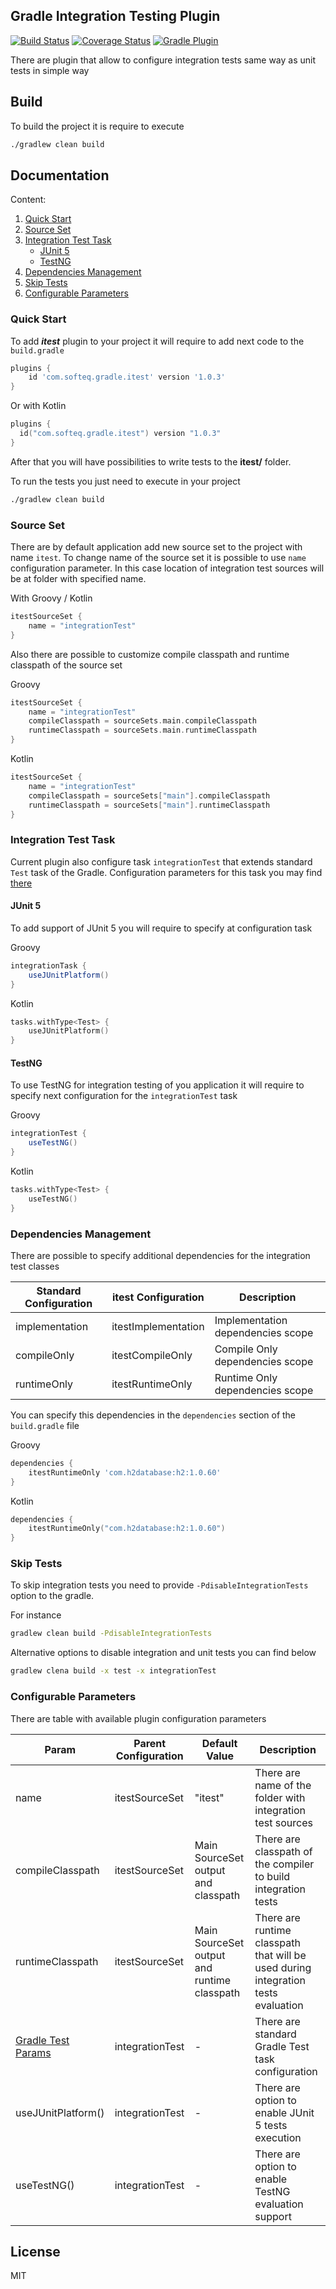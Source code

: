 ## Gradle Integration Testing Plugin
[![Build Status](https://travis-ci.org/Softeq/itest-gradle-plugin.svg?branch=master)](https://travis-ci.org/Softeq/itest-gradle-plugin)
[![Coverage Status](https://coveralls.io/repos/github/Softeq/itest-gradle-plugin/badge.svg?branch=master)](https://coveralls.io/github/Softeq/itest-gradle-plugin?branch=master)
[![Gradle Plugin](https://img.shields.io/maven-metadata/v.svg?label=gradle&metadataUrl=https://plugins.gradle.org/m2/com/softeq/gradle/itest/com.softeq.gradle.itest.gradle.plugin/maven-metadata.xml)](https://plugins.gradle.org/plugin/com.softeq.gradle.itest)

There are plugin that allow to configure integration tests same way as unit tests in simple way

## Build

To build the project it is require to execute 
```bash
./gradlew clean build 
```

## Documentation

Content:
1. [Quick Start](#quick-start)
2. [Source Set](#source-set)
3. [Integration Test Task](#integration-test-task)
    - [JUnit 5](#junit-5)
    - [TestNG](#testng)
4. [Dependencies Management](#dependencies-management)
5. [Skip Tests](#skip-tests)
6. [Configurable Parameters](#configurable-parameters)

### Quick Start

To add ***itest*** plugin to your project it will require to add next code to the `build.gradle`
```groovy
plugins {
    id 'com.softeq.gradle.itest' version '1.0.3'
}
```

Or with Kotlin
```kotlin
plugins {
  id("com.softeq.gradle.itest") version "1.0.3" 
}
```

After that you will have possibilities to write tests to the **itest/** folder.

To run the tests you just need to execute in your project 
```bash
./gradlew clean build
```

### Source Set

There are by default application add new source set to the project with name `itest`.
To change name of the source set it is possible to use `name` configuration parameter. In this case location of 
integration test sources will be at folder with specified name.

With Groovy / Kotlin
```groovy
itestSourceSet {
    name = "integrationTest"
}
``` 

Also there are possible to customize compile classpath and runtime classpath of the source set

Groovy
```groovy
itestSourceSet {
    name = "integrationTest"
    compileClasspath = sourceSets.main.compileClasspath
    runtimeClasspath = sourceSets.main.runtimeClasspath
}
```

Kotlin 
```kotlin
itestSourceSet {
    name = "integrationTest"
    compileClasspath = sourceSets["main"].compileClasspath
    runtimeClasspath = sourceSets["main"].runtimeClasspath
}
```

### Integration Test Task

Current plugin also configure task `integrationTest` that extends standard `Test` task of the Gradle.
Configuration parameters for this task you may find 
[there](https://docs.gradle.org/current/dsl/org.gradle.api.tasks.testing.Test.html)

#### JUnit 5
To add support of JUnit 5 you will require to specify at configuration task 

Groovy
```groovy
integrationTask {
    useJUnitPlatform()
}
```

Kotlin 
```kotlin
tasks.withType<Test> {
    useJUnitPlatform()
}
```

#### TestNG
To use TestNG for integration testing of you application it will require to specify next configuration for the
`integrationTest` task

Groovy
```groovy
integrationTest {
    useTestNG()
}
```

Kotlin 
```kotlin
tasks.withType<Test> {
    useTestNG()
}
```

### Dependencies Management

There are possible to specify additional dependencies for the integration test classes

| Standard Configuration| itest Configuration  | Description                       |
|-----------------------|----------------------|-----------------------------------|
| implementation        | itestImplementation  | Implementation dependencies scope |
| compileOnly           | itestCompileOnly     | Compile Only dependencies scope   |
| runtimeOnly           | itestRuntimeOnly     | Runtime Only dependencies scope   |

You can specify this dependencies in the `dependencies` section of the `build.gradle` file

Groovy
```groovy
dependencies {
    itestRuntimeOnly 'com.h2database:h2:1.0.60'
}
``` 

Kotlin
```kotlin
dependencies {
    itestRuntimeOnly("com.h2database:h2:1.0.60")
}
```

### Skip Tests

To skip integration tests you need to provide `-PdisableIntegrationTests` option to the gradle.

For instance
```bash
gradlew clean build -PdisableIntegrationTests
```

Alternative options to disable integration and unit tests you can find below

```bash
gradlew clena build -x test -x integrationTest
```

### Configurable Parameters

There are table with available plugin configuration parameters

| Param            | Parent Configuration | Default Value | Description                       |
|------------------|----------------------|---------------|-----------------------------------|
| name             | itestSourceSet       | "itest"       | There are name of the folder with integration test sources |
| compileClasspath | itestSourceSet       | Main SourceSet output and classpath | There are classpath of the compiler to build integration tests |
| runtimeClasspath | itestSourceSet       | Main SourceSet output and runtime classpath | There are runtime classpath that will be used during integration tests evaluation | 
| [Gradle Test Params](https://docs.gradle.org/current/dsl/org.gradle.api.tasks.testing.Test.html) | integrationTest | - | There are standard Gradle Test task configuration |
| useJUnitPlatform() | integrationTest | - | There are option to enable JUnit 5 tests execution |
| useTestNG()        | integrationTest | - | There are option to enable TestNG evaluation support |

## License

MIT
